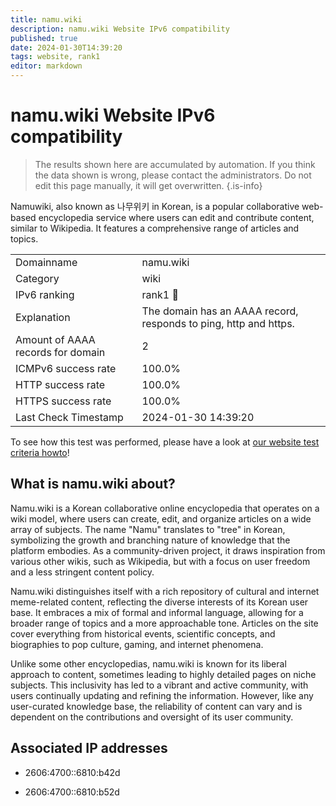 ```yaml
---
title: namu.wiki
description: namu.wiki Website IPv6 compatibility
published: true
date: 2024-01-30T14:39:20
tags: website, rank1
editor: markdown
---
```


# namu.wiki Website IPv6 compatibility

> The results shown here are accumulated by automation. If you think the data shown is wrong, please contact the administrators. 
> Do not edit this page manually, it will get overwritten.
{.is-info}

Namuwiki, also known as 나무위키 in Korean, is a popular collaborative web-based encyclopedia service where users can edit and contribute content, similar to Wikipedia. It features a comprehensive range of articles and topics.


|   |   |
| - | - |
| Domainname | namu.wiki
| Category | wiki |
| IPv6 ranking | rank1 :1st_place_medal: |
| Explanation | The domain has an AAAA record, responds to ping, http and https. |
| Amount of AAAA records for domain | 2 |
| ICMPv6 success rate | 100.0%|
| HTTP success rate | 100.0% |
| HTTPS success rate | 100.0% |
| Last Check Timestamp | 2024-01-30 14:39:20 |

To see how this test was performed, please have a look at [our website test criteria howto](/howto/testcriteria/website)!


## What is namu.wiki about?
Namu.wiki is a Korean collaborative online encyclopedia that operates on a wiki model, where users can create, edit, and organize articles on a wide array of subjects. The name "Namu" translates to "tree" in Korean, symbolizing the growth and branching nature of knowledge that the platform embodies. As a community-driven project, it draws inspiration from various other wikis, such as Wikipedia, but with a focus on user freedom and a less stringent content policy.

Namu.wiki distinguishes itself with a rich repository of cultural and internet meme-related content, reflecting the diverse interests of its Korean user base. It embraces a mix of formal and informal language, allowing for a broader range of topics and a more approachable tone. Articles on the site cover everything from historical events, scientific concepts, and biographies to pop culture, gaming, and internet phenomena.

Unlike some other encyclopedias, namu.wiki is known for its liberal approach to content, sometimes leading to highly detailed pages on niche subjects. This inclusivity has led to a vibrant and active community, with users continually updating and refining the information. However, like any user-curated knowledge base, the reliability of content can vary and is dependent on the contributions and oversight of its user community.



## Associated IP addresses

- 2606:4700::6810:b42d

- 2606:4700::6810:b52d

